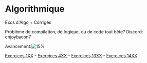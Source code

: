 # Algorithmique
Exos d'Algo + Corrigés

Problème de compilation, de logique, ou de code tout bête?
Discord: enjoybacon7

Avancement:![15%](https://progress-bar.dev/15)
<!-- 19/120 -->

[Exercices 1XX](/Exercices/1XX%20-%20Algorithme/README.md) - [Exercices 4XX](/Exercices/4XX%20-%20Entrées%20Sorties//README.md) - [Exercices 13XX](/Exercices/13XX%20-%20Structures//README.md) - [Exercices 14XX](/Exercices/14XX%20-%20Fichiers%20Texte//README.md)

<!-- 

Needs to be done for every exercise:

In main.c:
    - Return 0;
    - Comments
    - Remove any and all accents (outside comments)
    - Add '\n' to all prints

In md:
    - Ex number (## Exercice 304)
    - Navigation menu

-->